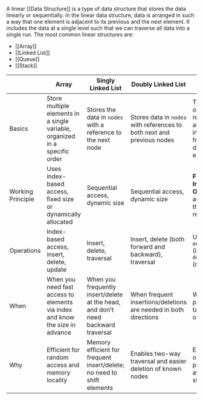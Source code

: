 A linear [[Data Structure]] is a type of data structure that stores the data linearly or sequentially. In the linear data structure, data is arranged in such a way that one element is adjacent to its previous and the next element. It includes the data at a single level such that we can traverse all data into a single run. The most common linear structures are:
- [[Array]]
- [[Linked List]]
- [[Queue]]
- [[Stack]]

|                   | Array                                                                        | Singly Linked List                                                               | Doubly Linked List                                                     | Queue                                                           | Stack                                                         |
| ----------------- | ---------------------------------------------------------------------------- | -------------------------------------------------------------------------------- | ---------------------------------------------------------------------- | --------------------------------------------------------------- | ------------------------------------------------------------- |
| Basics            | Store multiple elements in a single variable, organized in a specific order  | Stores the data in `nodes` with a reference to the next node                     | Stores data in `nodes` with references to both next and previous nodes | The objects are removed and inserted from two different ends    | The objects are removed or inserted at the same end.          |
| Working Principle | Uses index-based access, fixed size or dynamically allocated                 | Sequential access, dynamic size                                                  | Sequential access, dynamic size                                        | **FIFO (First In, First Out)** first added is the first removed | **LIFO (Last In, First Out)** last added is the first removed |
| Operations        | Index-based access, insert, delete, update                                   | Insert, delete, traversal                                                        | Insert, delete (both forward and backward), traversal                  | Uses `enqueue` (insert) and `dequeue` (remove)                  | Uses `push` (insert) and `pop` (remove)                       |
| When              | When you need fast access to elements via index and know the size in advance | When you frequently insert/delete at the head, and don’t need backward traversal | When frequent insertions/deletions are needed in both directions       | When processing tasks in order                                  | When backtracking is required                                 |
| Why               | Efficient for random access and memory locality                              | Memory efficient for frequent insert/delete; no need to shift elements           | Enables two-way traversal and easier deletion of known nodes           | Ensures order of processing; avoids starvation                  | Simplifies tracking of nested or recursive processes          |
